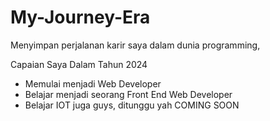 # My-Journey-Era
Menyimpan perjalanan karir saya dalam dunia programming,

Capaian Saya Dalam Tahun 2024
- Memulai menjadi Web Developer
- Belajar menjadi seorang Front End Web Developer
- Belajar IOT juga guys, ditunggu yah COMING SOON
